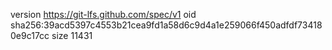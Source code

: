 version https://git-lfs.github.com/spec/v1
oid sha256:39acd5397c4553b21cea9fd1a58d6c9d4a1e259066f450adfdf734180e9c17cc
size 11431
